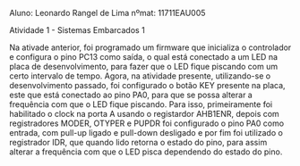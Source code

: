 Aluno: Leonardo Rangel de Lima   nºmat: 11711EAU005

Atividade 1 - Sistemas Embarcados 1

Na ativade anterior, foi programado um firmware que inicializa o controlador e configura o pino PC13 como saída, o qual está conectado a um LED na placa de desenvolvimento, para fazer que o LED fique piscando com um certo intervalo de tempo. Agora, na atividade presente, utilizando-se o desenvolvimento passado, foi configurado o botão KEY presente na placa, este que está conectado ao pino PA0, para que se possa alterar a frequência com que o LED fique piscando.
Para isso, primeiramente foi habilitado o clock na porta A usando o registardor AHB1ENR, depois com registradores MODER, OTYPER e PUPDR foi configurado o pino PA0 como entrada, com pull-up ligado e pull-down desligado e por fim foi utilizado o registrador IDR, que quando lido retorna o estado do pino, para assim alterar a frequência com que o LED pisca dependendo do estado do pino.

